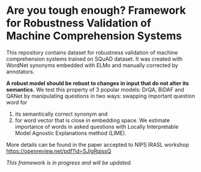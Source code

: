# Are you tough enough? Framework for Robustness Validation of Machine Comprehension Systems

This repository contains dataset for robustness validation of machine comprehension systems trained on SQuAD dataset.
It was created with WordNet synonyms embedded with ELMo and manually corrected by annotators.

**A robust model should be robust to changes in input that do not alter its semantics.**
We test this property of 3 popular models: DrQA, BiDAF and QANet by manipulating questions in two ways:
swapping important question word for

1) its semantically correct synonym and
2) for word vector that is close in embedding space.
We estimate importance of words in asked questions with Locally Interpretable Model Agnostic Explanations method (LIME). 

More details can be found in the paper accepted to NIPS IRASL workshop https://openreview.net/pdf?id=SJlgRqjssQ 

*This framework is in progress and will be updated.*

